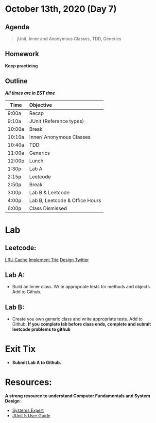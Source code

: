 # October 13th, 2020 (Day 7)

## Agenda
> jUnit, Inner and Anonymous Classes, TDD, Generics

## Homework 
**Keep practicing**

## Outline
_**All times are in EST time**_

| Time   | Objective                        |
| -------|:---------------------------------|
| 9:00a  | Recap                            |
| 9:10a  | JUnit  (Reference types)         |
| 10:00a | Break                            |
| 10:10a | Inner/ Anonymous Classes         |
| 10:40a | TDD                              |
| 11:00a | Generics                         |
| 12:00p | Lunch                            |
| 1:30p  | Lab A                            | 
| 2:15p  | Leetcode                         |
| 2:50p  | Break                            |
| 3:00p  | Lab B & Leetcode                 |
| 4:00p  | Lab B, Leetcode & Office Hours   |
| 6:00p  | Class Dismissed                  |

# Lab
  ## Leetcode:
  
  [LRU Cache](https://leetcode.com/problems/lru-cache/)
  [Implement Trie](https://leetcode.com/problems/implement-trie-prefix-tree/)
  [Design Twitter](https://leetcode.com/problems/design-twitter/)
  
  ## Lab A: 
  - Build an Inner class. Write appropriate tests for methods and objects. Add to Github. 

  ## Lab B: 
  - Create you own generic class and write appropriate tests. Add to Github. 
    **If you complete lab before class ends, complete and submit leetcode problems to github** 

# Exit Tix 
  - **Submit Lab A to Github.**

# Resources:
**A strong resource to understand Computer Fundamentals and System Design**:
- [Systems Expert](https://www.algoexpert.io/systems/product)
- [JUnit 5 User Guide](https://junit.org/junit5/docs/current/user-guide/)